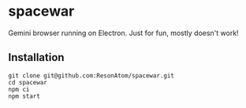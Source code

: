 # spacewar

Gemini browser running on Electron.  Just for fun, mostly doesn't work!

Installation
------------
	git clone git@github.com:ResonAtom/spacewar.git
	cd spacewar
	npm ci
	npm start
